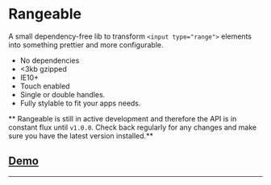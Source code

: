 # Rangeable

A small dependency-free lib to transform `<input type="range">` elements into something prettier and more configurable.

* No dependencies
* <3kb gzipped
* IE10+
* Touch enabled
* Single or double handles.
* Fully stylable to fit your apps needs.

** Rangeable is still in active development and therefore the API is in constant flux until `v1.0.0`. Check back regularly for any changes and make sure you have the latest version installed.**

## [Demo](https://s.codepen.io/Mobius1/debug/WzNLLz)

---